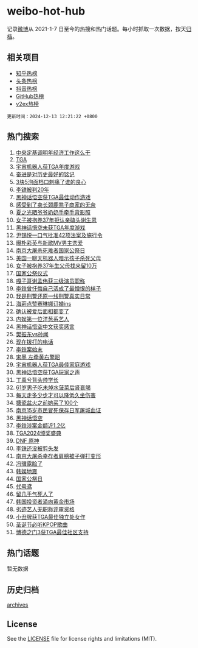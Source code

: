 # weibo-hot-hub

记录[微博](https://www.weibo.com)从 2021-1-7 日至今的热搜和热门话题。每小时抓取一次数据，按天[归档](archives)。

## 相关项目

- [知乎热榜](https://github.com/lonnyzhang423/zhihu-hot-hub)
- [头条热榜](https://github.com/lonnyzhang423/toutiao-hot-hub)
- [抖音热榜](https://github.com/lonnyzhang423/douyin-hot-hub)
- [GitHub热榜](https://github.com/lonnyzhang423/github-hot-hub)
- [v2ex热榜](https://github.com/lonnyzhang423/v2ex-hot-hub)


`更新时间：2024-12-13 12:21:22 +0800`

## 热门搜索

1. [中央定基调明年经济工作这么干](https://m.weibo.cn/search?containerid=100103type%3D1%26t%3D10%26q%3D%23%E4%B8%AD%E5%A4%AE%E5%AE%9A%E5%9F%BA%E8%B0%83%E6%98%8E%E5%B9%B4%E7%BB%8F%E6%B5%8E%E5%B7%A5%E4%BD%9C%E8%BF%99%E4%B9%88%E5%B9%B2%23&stream_entry_id=51&isnewpage=1&extparam=seat%3D1%26c_type%3D51%26q%3D%2523%25E4%25B8%25AD%25E5%25A4%25AE%25E5%25AE%259A%25E5%259F%25BA%25E8%25B0%2583%25E6%2598%258E%25E5%25B9%25B4%25E7%25BB%258F%25E6%25B5%258E%25E5%25B7%25A5%25E4%25BD%259C%25E8%25BF%2599%25E4%25B9%2588%25E5%25B9%25B2%2523%26stream_entry_id%3D51%26pos%3D0%26dgr%3D0%26cate%3D10103%26filter_type%3Drealtimehot%26display_time%3D1734063681%26pre_seqid%3D173406368143502135247105)
1. [TGA](https://m.weibo.cn/search?containerid=100103type%3D1%26t%3D10%26q%3DTGA&stream_entry_id=31&isnewpage=1&extparam=seat%3D1%26c_type%3D31%26q%3DTGA%26stream_entry_id%3D31%26cate%3D5001%26realpos%3D1%26flag%3D16%26dgr%3D0%26pos%3D0%26band_rank%3D1%26lcate%3D5001%26filter_type%3Drealtimehot%26display_time%3D1734063681%26pre_seqid%3D173406368143502135247105)
1. [宇宙机器人获TGA年度游戏](https://m.weibo.cn/search?containerid=100103type%3D1%26t%3D10%26q%3D%E5%AE%87%E5%AE%99%E6%9C%BA%E5%99%A8%E4%BA%BA%E8%8E%B7TGA%E5%B9%B4%E5%BA%A6%E6%B8%B8%E6%88%8F&stream_entry_id=31&isnewpage=1&extparam=seat%3D1%26c_type%3D31%26q%3D%25E5%25AE%2587%25E5%25AE%2599%25E6%259C%25BA%25E5%2599%25A8%25E4%25BA%25BA%25E8%258E%25B7TGA%25E5%25B9%25B4%25E5%25BA%25A6%25E6%25B8%25B8%25E6%2588%258F%26stream_entry_id%3D31%26cate%3D5001%26realpos%3D2%26flag%3D1%26dgr%3D0%26pos%3D1%26band_rank%3D2%26lcate%3D5001%26filter_type%3Drealtimehot%26display_time%3D1734063681%26pre_seqid%3D173406368143502135247105)
1. [奋进是对历史最好的铭记](https://m.weibo.cn/search?containerid=100103type%3D1%26t%3D10%26q%3D%23%E5%A5%8B%E8%BF%9B%E6%98%AF%E5%AF%B9%E5%8E%86%E5%8F%B2%E6%9C%80%E5%A5%BD%E7%9A%84%E9%93%AD%E8%AE%B0%23&stream_entry_id=31&isnewpage=1&extparam=seat%3D1%26c_type%3D31%26q%3D%2523%25E5%25A5%258B%25E8%25BF%259B%25E6%2598%25AF%25E5%25AF%25B9%25E5%258E%2586%25E5%258F%25B2%25E6%259C%2580%25E5%25A5%25BD%25E7%259A%2584%25E9%2593%25AD%25E8%25AE%25B0%2523%26stream_entry_id%3D31%26cate%3D5001%26realpos%3D3%26flag%3D1%26dgr%3D0%26pos%3D2%26band_rank%3D3%26lcate%3D5001%26filter_type%3Drealtimehot%26display_time%3D1734063681%26pre_seqid%3D173406368143502135247105)
1. [3块5泡面档口刺痛了谁的良心](https://m.weibo.cn/search?containerid=100103type%3D1%26t%3D10%26q%3D%233%E5%9D%975%E6%B3%A1%E9%9D%A2%E6%A1%A3%E5%8F%A3%E5%88%BA%E7%97%9B%E4%BA%86%E8%B0%81%E7%9A%84%E8%89%AF%E5%BF%83%23&stream_entry_id=31&isnewpage=1&extparam=seat%3D1%26c_type%3D31%26q%3D%25233%25E5%259D%25975%25E6%25B3%25A1%25E9%259D%25A2%25E6%25A1%25A3%25E5%258F%25A3%25E5%2588%25BA%25E7%2597%259B%25E4%25BA%2586%25E8%25B0%2581%25E7%259A%2584%25E8%2589%25AF%25E5%25BF%2583%2523%26stream_entry_id%3D31%26cate%3D5001%26realpos%3D4%26flag%3D1%26dgr%3D0%26pos%3D3%26band_rank%3D4%26lcate%3D5001%26filter_type%3Drealtimehot%26display_time%3D1734063681%26pre_seqid%3D173406368143502135247105)
1. [李铁被判20年](https://m.weibo.cn/search?containerid=100103type%3D1%26t%3D10%26q%3D%23%E6%9D%8E%E9%93%81%E8%A2%AB%E5%88%A420%E5%B9%B4%23&stream_entry_id=31&isnewpage=1&extparam=seat%3D1%26c_type%3D31%26q%3D%2523%25E6%259D%258E%25E9%2593%2581%25E8%25A2%25AB%25E5%2588%25A420%25E5%25B9%25B4%2523%26stream_entry_id%3D31%26cate%3D5001%26realpos%3D5%26flag%3D2%26dgr%3D0%26pos%3D4%26band_rank%3D5%26lcate%3D5001%26filter_type%3Drealtimehot%26display_time%3D1734063681%26pre_seqid%3D173406368143502135247105)
1. [黑神话悟空获TGA最佳动作游戏](https://m.weibo.cn/search?containerid=100103type%3D1%26t%3D10%26q%3D%23%E9%BB%91%E7%A5%9E%E8%AF%9D%E6%82%9F%E7%A9%BA%E8%8E%B7TGA%E6%9C%80%E4%BD%B3%E5%8A%A8%E4%BD%9C%E6%B8%B8%E6%88%8F%23&stream_entry_id=31&isnewpage=1&extparam=seat%3D1%26c_type%3D31%26q%3D%2523%25E9%25BB%2591%25E7%25A5%259E%25E8%25AF%259D%25E6%2582%259F%25E7%25A9%25BA%25E8%258E%25B7TGA%25E6%259C%2580%25E4%25BD%25B3%25E5%258A%25A8%25E4%25BD%259C%25E6%25B8%25B8%25E6%2588%258F%2523%26stream_entry_id%3D31%26cate%3D5001%26realpos%3D6%26flag%3D0%26dgr%3D0%26pos%3D5%26band_rank%3D6%26lcate%3D5001%26filter_type%3Drealtimehot%26display_time%3D1734063681%26pre_seqid%3D173406368143502135247105)
1. [感受到了卖长颈鹿凳子商家的无奈](https://m.weibo.cn/search?containerid=100103type%3D1%26t%3D10%26q%3D%23%E6%84%9F%E5%8F%97%E5%88%B0%E4%BA%86%E5%8D%96%E9%95%BF%E9%A2%88%E9%B9%BF%E5%87%B3%E5%AD%90%E5%95%86%E5%AE%B6%E7%9A%84%E6%97%A0%E5%A5%88%23&stream_entry_id=31&isnewpage=1&extparam=seat%3D1%26c_type%3D31%26q%3D%2523%25E6%2584%259F%25E5%258F%2597%25E5%2588%25B0%25E4%25BA%2586%25E5%258D%2596%25E9%2595%25BF%25E9%25A2%2588%25E9%25B9%25BF%25E5%2587%25B3%25E5%25AD%2590%25E5%2595%2586%25E5%25AE%25B6%25E7%259A%2584%25E6%2597%25A0%25E5%25A5%2588%2523%26stream_entry_id%3D31%26cate%3D5001%26realpos%3D7%26flag%3D0%26dgr%3D0%26pos%3D6%26band_rank%3D7%26lcate%3D5001%26filter_type%3Drealtimehot%26display_time%3D1734063681%26pre_seqid%3D173406368143502135247105)
1. [夏之光晒爷爷奶奶手牵手背影照](https://m.weibo.cn/search?containerid=100103type%3D1%26t%3D10%26q%3D%E5%A4%8F%E4%B9%8B%E5%85%89%E6%99%92%E7%88%B7%E7%88%B7%E5%A5%B6%E5%A5%B6%E6%89%8B%E7%89%B5%E6%89%8B%E8%83%8C%E5%BD%B1%E7%85%A7&stream_entry_id=31&isnewpage=1&extparam=seat%3D1%26c_type%3D31%26q%3D%25E5%25A4%258F%25E4%25B9%258B%25E5%2585%2589%25E6%2599%2592%25E7%2588%25B7%25E7%2588%25B7%25E5%25A5%25B6%25E5%25A5%25B6%25E6%2589%258B%25E7%2589%25B5%25E6%2589%258B%25E8%2583%258C%25E5%25BD%25B1%25E7%2585%25A7%26stream_entry_id%3D31%26cate%3D5001%26realpos%3D8%26flag%3D1%26dgr%3D0%26pos%3D7%26band_rank%3D8%26lcate%3D5001%26filter_type%3Drealtimehot%26display_time%3D1734063681%26pre_seqid%3D173406368143502135247105)
1. [女子被抱养37年拒认亲磕头谢生恩](https://m.weibo.cn/search?containerid=100103type%3D1%26t%3D10%26q%3D%23%E5%A5%B3%E5%AD%90%E8%A2%AB%E6%8A%B1%E5%85%BB37%E5%B9%B4%E6%8B%92%E8%AE%A4%E4%BA%B2%E7%A3%95%E5%A4%B4%E8%B0%A2%E7%94%9F%E6%81%A9%23&stream_entry_id=31&isnewpage=1&extparam=seat%3D1%26c_type%3D31%26q%3D%2523%25E5%25A5%25B3%25E5%25AD%2590%25E8%25A2%25AB%25E6%258A%25B1%25E5%2585%25BB37%25E5%25B9%25B4%25E6%258B%2592%25E8%25AE%25A4%25E4%25BA%25B2%25E7%25A3%2595%25E5%25A4%25B4%25E8%25B0%25A2%25E7%2594%259F%25E6%2581%25A9%2523%26stream_entry_id%3D31%26cate%3D5001%26realpos%3D9%26flag%3D1%26dgr%3D0%26pos%3D8%26band_rank%3D9%26lcate%3D5001%26filter_type%3Drealtimehot%26display_time%3D1734063681%26pre_seqid%3D173406368143502135247105)
1. [黑神话悟空未获TGA年度游戏](https://m.weibo.cn/search?containerid=100103type%3D1%26t%3D10%26q%3D%23%E9%BB%91%E7%A5%9E%E8%AF%9D%E6%82%9F%E7%A9%BA%E6%9C%AA%E8%8E%B7TGA%E5%B9%B4%E5%BA%A6%E6%B8%B8%E6%88%8F%23&stream_entry_id=31&isnewpage=1&extparam=seat%3D1%26c_type%3D31%26q%3D%2523%25E9%25BB%2591%25E7%25A5%259E%25E8%25AF%259D%25E6%2582%259F%25E7%25A9%25BA%25E6%259C%25AA%25E8%258E%25B7TGA%25E5%25B9%25B4%25E5%25BA%25A6%25E6%25B8%25B8%25E6%2588%258F%2523%26stream_entry_id%3D31%26cate%3D5001%26realpos%3D10%26flag%3D1%26dgr%3D0%26pos%3D9%26band_rank%3D10%26lcate%3D5001%26filter_type%3Drealtimehot%26display_time%3D1734063681%26pre_seqid%3D173406368143502135247105)
1. [尹锡悦一口气批准42项法案及施行令](https://m.weibo.cn/search?containerid=100103type%3D1%26t%3D10%26q%3D%23%E5%B0%B9%E9%94%A1%E6%82%A6%E4%B8%80%E5%8F%A3%E6%B0%94%E6%89%B9%E5%87%8642%E9%A1%B9%E6%B3%95%E6%A1%88%E5%8F%8A%E6%96%BD%E8%A1%8C%E4%BB%A4%23&stream_entry_id=31&isnewpage=1&extparam=seat%3D1%26c_type%3D31%26q%3D%2523%25E5%25B0%25B9%25E9%2594%25A1%25E6%2582%25A6%25E4%25B8%2580%25E5%258F%25A3%25E6%25B0%2594%25E6%2589%25B9%25E5%2587%258642%25E9%25A1%25B9%25E6%25B3%2595%25E6%25A1%2588%25E5%258F%258A%25E6%2596%25BD%25E8%25A1%258C%25E4%25BB%25A4%2523%26stream_entry_id%3D31%26cate%3D5001%26realpos%3D11%26flag%3D1%26dgr%3D0%26pos%3D10%26band_rank%3D11%26lcate%3D5001%26filter_type%3Drealtimehot%26display_time%3D1734063681%26pre_seqid%3D173406368143502135247105)
1. [曝朴彩英与新歌MV男主恋爱](https://m.weibo.cn/search?containerid=100103type%3D1%26t%3D10%26q%3D%E6%9B%9D%E6%9C%B4%E5%BD%A9%E8%8B%B1%E4%B8%8E%E6%96%B0%E6%AD%8CMV%E7%94%B7%E4%B8%BB%E6%81%8B%E7%88%B1&stream_entry_id=31&isnewpage=1&extparam=seat%3D1%26c_type%3D31%26q%3D%25E6%259B%259D%25E6%259C%25B4%25E5%25BD%25A9%25E8%258B%25B1%25E4%25B8%258E%25E6%2596%25B0%25E6%25AD%258CMV%25E7%2594%25B7%25E4%25B8%25BB%25E6%2581%258B%25E7%2588%25B1%26stream_entry_id%3D31%26cate%3D5001%26realpos%3D12%26flag%3D1%26dgr%3D0%26pos%3D11%26band_rank%3D12%26lcate%3D5001%26filter_type%3Drealtimehot%26display_time%3D1734063681%26pre_seqid%3D173406368143502135247105)
1. [南京大屠杀死难者国家公祭日](https://m.weibo.cn/search?containerid=100103type%3D1%26t%3D10%26q%3D%23%E5%8D%97%E4%BA%AC%E5%A4%A7%E5%B1%A0%E6%9D%80%E6%AD%BB%E9%9A%BE%E8%80%85%E5%9B%BD%E5%AE%B6%E5%85%AC%E7%A5%AD%E6%97%A5%23&stream_entry_id=31&isnewpage=1&extparam=seat%3D1%26c_type%3D31%26q%3D%2523%25E5%258D%2597%25E4%25BA%25AC%25E5%25A4%25A7%25E5%25B1%25A0%25E6%259D%2580%25E6%25AD%25BB%25E9%259A%25BE%25E8%2580%2585%25E5%259B%25BD%25E5%25AE%25B6%25E5%2585%25AC%25E7%25A5%25AD%25E6%2597%25A5%2523%26stream_entry_id%3D31%26cate%3D5001%26realpos%3D13%26flag%3D1%26dgr%3D0%26pos%3D12%26band_rank%3D13%26lcate%3D5001%26filter_type%3Drealtimehot%26display_time%3D1734063681%26pre_seqid%3D173406368143502135247105)
1. [美国一聊天机器人暗示孩子杀死父母](https://m.weibo.cn/search?containerid=100103type%3D1%26t%3D10%26q%3D%23%E7%BE%8E%E5%9B%BD%E4%B8%80%E8%81%8A%E5%A4%A9%E6%9C%BA%E5%99%A8%E4%BA%BA%E6%9A%97%E7%A4%BA%E5%AD%A9%E5%AD%90%E6%9D%80%E6%AD%BB%E7%88%B6%E6%AF%8D%23&stream_entry_id=31&isnewpage=1&extparam=seat%3D1%26c_type%3D31%26q%3D%2523%25E7%25BE%258E%25E5%259B%25BD%25E4%25B8%2580%25E8%2581%258A%25E5%25A4%25A9%25E6%259C%25BA%25E5%2599%25A8%25E4%25BA%25BA%25E6%259A%2597%25E7%25A4%25BA%25E5%25AD%25A9%25E5%25AD%2590%25E6%259D%2580%25E6%25AD%25BB%25E7%2588%25B6%25E6%25AF%258D%2523%26stream_entry_id%3D31%26cate%3D5001%26realpos%3D14%26flag%3D2%26dgr%3D0%26pos%3D13%26band_rank%3D14%26lcate%3D5001%26filter_type%3Drealtimehot%26display_time%3D1734063681%26pre_seqid%3D173406368143502135247105)
1. [女子被抱养37年生父母找来留10万](https://m.weibo.cn/search?containerid=100103type%3D1%26t%3D10%26q%3D%23%E5%A5%B3%E5%AD%90%E8%A2%AB%E6%8A%B1%E5%85%BB37%E5%B9%B4%E7%94%9F%E7%88%B6%E6%AF%8D%E6%89%BE%E6%9D%A5%E7%95%9910%E4%B8%87%23&stream_entry_id=31&isnewpage=1&extparam=seat%3D1%26c_type%3D31%26q%3D%2523%25E5%25A5%25B3%25E5%25AD%2590%25E8%25A2%25AB%25E6%258A%25B1%25E5%2585%25BB37%25E5%25B9%25B4%25E7%2594%259F%25E7%2588%25B6%25E6%25AF%258D%25E6%2589%25BE%25E6%259D%25A5%25E7%2595%259910%25E4%25B8%2587%2523%26stream_entry_id%3D31%26cate%3D5001%26realpos%3D15%26flag%3D2%26dgr%3D0%26pos%3D14%26band_rank%3D15%26lcate%3D5001%26filter_type%3Drealtimehot%26display_time%3D1734063681%26pre_seqid%3D173406368143502135247105)
1. [国家公祭仪式](https://m.weibo.cn/search?containerid=100103type%3D1%26t%3D10%26q%3D%23%E5%9B%BD%E5%AE%B6%E5%85%AC%E7%A5%AD%E4%BB%AA%E5%BC%8F%23&stream_entry_id=31&isnewpage=1&extparam=seat%3D1%26c_type%3D31%26q%3D%2523%25E5%259B%25BD%25E5%25AE%25B6%25E5%2585%25AC%25E7%25A5%25AD%25E4%25BB%25AA%25E5%25BC%258F%2523%26stream_entry_id%3D31%26cate%3D5001%26realpos%3D16%26flag%3D0%26dgr%3D0%26pos%3D15%26band_rank%3D16%26lcate%3D5001%26filter_type%3Drealtimehot%26display_time%3D1734063681%26pre_seqid%3D173406368143502135247105)
1. [嘎子哥谢孟伟获三级演员职称](https://m.weibo.cn/search?containerid=100103type%3D1%26t%3D10%26q%3D%23%E5%98%8E%E5%AD%90%E5%93%A5%E8%B0%A2%E5%AD%9F%E4%BC%9F%E8%8E%B7%E4%B8%89%E7%BA%A7%E6%BC%94%E5%91%98%E8%81%8C%E7%A7%B0%23&stream_entry_id=31&isnewpage=1&extparam=seat%3D1%26c_type%3D31%26q%3D%2523%25E5%2598%258E%25E5%25AD%2590%25E5%2593%25A5%25E8%25B0%25A2%25E5%25AD%259F%25E4%25BC%259F%25E8%258E%25B7%25E4%25B8%2589%25E7%25BA%25A7%25E6%25BC%2594%25E5%2591%2598%25E8%2581%258C%25E7%25A7%25B0%2523%26stream_entry_id%3D31%26cate%3D5001%26realpos%3D17%26flag%3D0%26dgr%3D0%26pos%3D16%26band_rank%3D17%26lcate%3D5001%26filter_type%3Drealtimehot%26display_time%3D1734063681%26pre_seqid%3D173406368143502135247105)
1. [李铁曾忏悔自己活成了最憎恨的样子](https://m.weibo.cn/search?containerid=100103type%3D1%26t%3D10%26q%3D%23%E6%9D%8E%E9%93%81%E6%9B%BE%E5%BF%8F%E6%82%94%E8%87%AA%E5%B7%B1%E6%B4%BB%E6%88%90%E4%BA%86%E6%9C%80%E6%86%8E%E6%81%A8%E7%9A%84%E6%A0%B7%E5%AD%90%23&stream_entry_id=31&isnewpage=1&extparam=seat%3D1%26c_type%3D31%26q%3D%2523%25E6%259D%258E%25E9%2593%2581%25E6%259B%25BE%25E5%25BF%258F%25E6%2582%2594%25E8%2587%25AA%25E5%25B7%25B1%25E6%25B4%25BB%25E6%2588%2590%25E4%25BA%2586%25E6%259C%2580%25E6%2586%258E%25E6%2581%25A8%25E7%259A%2584%25E6%25A0%25B7%25E5%25AD%2590%2523%26stream_entry_id%3D31%26cate%3D5001%26realpos%3D18%26flag%3D1%26dgr%3D0%26pos%3D17%26band_rank%3D18%26lcate%3D5001%26filter_type%3Drealtimehot%26display_time%3D1734063681%26pre_seqid%3D173406368143502135247105)
1. [我是刑警还原一线刑警真实日常](https://m.weibo.cn/search?containerid=100103type%3D1%26t%3D10%26q%3D%23%E6%88%91%E6%98%AF%E5%88%91%E8%AD%A6%E8%BF%98%E5%8E%9F%E4%B8%80%E7%BA%BF%E5%88%91%E8%AD%A6%E7%9C%9F%E5%AE%9E%E6%97%A5%E5%B8%B8%23&stream_entry_id=31&isnewpage=1&extparam=seat%3D1%26c_type%3D31%26q%3D%2523%25E6%2588%2591%25E6%2598%25AF%25E5%2588%2591%25E8%25AD%25A6%25E8%25BF%2598%25E5%258E%259F%25E4%25B8%2580%25E7%25BA%25BF%25E5%2588%2591%25E8%25AD%25A6%25E7%259C%259F%25E5%25AE%259E%25E6%2597%25A5%25E5%25B8%25B8%2523%26stream_entry_id%3D31%26cate%3D5001%26realpos%3D19%26flag%3D1%26dgr%3D0%26pos%3D18%26band_rank%3D19%26lcate%3D5001%26filter_type%3Drealtimehot%26display_time%3D1734063681%26pre_seqid%3D173406368143502135247105)
1. [海莉点赞赛琳娜订婚ins](https://m.weibo.cn/search?containerid=100103type%3D1%26t%3D10%26q%3D%23%E6%B5%B7%E8%8E%89%E7%82%B9%E8%B5%9E%E8%B5%9B%E7%90%B3%E5%A8%9C%E8%AE%A2%E5%A9%9Ains%23&stream_entry_id=31&isnewpage=1&extparam=seat%3D1%26c_type%3D31%26q%3D%2523%25E6%25B5%25B7%25E8%258E%2589%25E7%2582%25B9%25E8%25B5%259E%25E8%25B5%259B%25E7%2590%25B3%25E5%25A8%259C%25E8%25AE%25A2%25E5%25A9%259Ains%2523%26stream_entry_id%3D31%26cate%3D5001%26realpos%3D20%26flag%3D1%26dgr%3D0%26pos%3D19%26band_rank%3D20%26lcate%3D5001%26filter_type%3Drealtimehot%26display_time%3D1734063681%26pre_seqid%3D173406368143502135247105)
1. [确认被爱后面相都变了](https://m.weibo.cn/search?containerid=100103type%3D1%26t%3D10%26q%3D%E7%A1%AE%E8%AE%A4%E8%A2%AB%E7%88%B1%E5%90%8E%E9%9D%A2%E7%9B%B8%E9%83%BD%E5%8F%98%E4%BA%86&stream_entry_id=31&isnewpage=1&extparam=seat%3D1%26c_type%3D31%26q%3D%25E7%25A1%25AE%25E8%25AE%25A4%25E8%25A2%25AB%25E7%2588%25B1%25E5%2590%258E%25E9%259D%25A2%25E7%259B%25B8%25E9%2583%25BD%25E5%258F%2598%25E4%25BA%2586%26stream_entry_id%3D31%26cate%3D5001%26realpos%3D21%26flag%3D1%26dgr%3D0%26pos%3D20%26band_rank%3D21%26lcate%3D5001%26filter_type%3Drealtimehot%26display_time%3D1734063681%26pre_seqid%3D173406368143502135247105)
1. [内娱第一位洋葱系艺人](https://m.weibo.cn/search?containerid=100103type%3D1%26t%3D10%26q%3D%E5%86%85%E5%A8%B1%E7%AC%AC%E4%B8%80%E4%BD%8D%E6%B4%8B%E8%91%B1%E7%B3%BB%E8%89%BA%E4%BA%BA&stream_entry_id=31&isnewpage=1&extparam=seat%3D1%26c_type%3D31%26q%3D%25E5%2586%2585%25E5%25A8%25B1%25E7%25AC%25AC%25E4%25B8%2580%25E4%25BD%258D%25E6%25B4%258B%25E8%2591%25B1%25E7%25B3%25BB%25E8%2589%25BA%25E4%25BA%25BA%26stream_entry_id%3D31%26cate%3D5001%26realpos%3D22%26flag%3D2%26dgr%3D0%26pos%3D21%26band_rank%3D22%26lcate%3D5001%26filter_type%3Drealtimehot%26display_time%3D1734063681%26pre_seqid%3D173406368143502135247105)
1. [黑神话悟空中文获奖感言](https://m.weibo.cn/search?containerid=100103type%3D1%26t%3D10%26q%3D%23%E9%BB%91%E7%A5%9E%E8%AF%9D%E6%82%9F%E7%A9%BA%E4%B8%AD%E6%96%87%E8%8E%B7%E5%A5%96%E6%84%9F%E8%A8%80%23&stream_entry_id=31&isnewpage=1&extparam=seat%3D1%26c_type%3D31%26q%3D%2523%25E9%25BB%2591%25E7%25A5%259E%25E8%25AF%259D%25E6%2582%259F%25E7%25A9%25BA%25E4%25B8%25AD%25E6%2596%2587%25E8%258E%25B7%25E5%25A5%2596%25E6%2584%259F%25E8%25A8%2580%2523%26stream_entry_id%3D31%26cate%3D5001%26realpos%3D23%26flag%3D0%26dgr%3D0%26pos%3D22%26band_rank%3D23%26lcate%3D5001%26filter_type%3Drealtimehot%26display_time%3D1734063681%26pre_seqid%3D173406368143502135247105)
1. [樊振东vs孙闻](https://m.weibo.cn/search?containerid=100103type%3D1%26t%3D10%26q%3D%E6%A8%8A%E6%8C%AF%E4%B8%9Cvs%E5%AD%99%E9%97%BB&stream_entry_id=31&isnewpage=1&extparam=seat%3D1%26c_type%3D31%26q%3D%25E6%25A8%258A%25E6%258C%25AF%25E4%25B8%259Cvs%25E5%25AD%2599%25E9%2597%25BB%26stream_entry_id%3D31%26cate%3D5001%26realpos%3D24%26flag%3D1%26dgr%3D0%26pos%3D23%26band_rank%3D24%26lcate%3D5001%26filter_type%3Drealtimehot%26display_time%3D1734063681%26pre_seqid%3D173406368143502135247105)
1. [现在拨打的电话](https://m.weibo.cn/search?containerid=100103type%3D1%26t%3D10%26q%3D%E7%8E%B0%E5%9C%A8%E6%8B%A8%E6%89%93%E7%9A%84%E7%94%B5%E8%AF%9D&stream_entry_id=31&isnewpage=1&extparam=seat%3D1%26c_type%3D31%26q%3D%25E7%258E%25B0%25E5%259C%25A8%25E6%258B%25A8%25E6%2589%2593%25E7%259A%2584%25E7%2594%25B5%25E8%25AF%259D%26stream_entry_id%3D31%26cate%3D5001%26realpos%3D25%26flag%3D0%26dgr%3D0%26pos%3D24%26band_rank%3D25%26lcate%3D5001%26filter_type%3Drealtimehot%26display_time%3D1734063681%26pre_seqid%3D173406368143502135247105)
1. [李铁案始末](https://m.weibo.cn/search?containerid=100103type%3D1%26t%3D10%26q%3D%23%E6%9D%8E%E9%93%81%E6%A1%88%E5%A7%8B%E6%9C%AB%23&stream_entry_id=31&isnewpage=1&extparam=seat%3D1%26c_type%3D31%26q%3D%2523%25E6%259D%258E%25E9%2593%2581%25E6%25A1%2588%25E5%25A7%258B%25E6%259C%25AB%2523%26stream_entry_id%3D31%26cate%3D5001%26realpos%3D26%26flag%3D0%26dgr%3D0%26pos%3D25%26band_rank%3D26%26lcate%3D5001%26filter_type%3Drealtimehot%26display_time%3D1734063681%26pre_seqid%3D173406368143502135247105)
1. [宋墨 左牵黄右擎昭](https://m.weibo.cn/search?containerid=100103type%3D1%26t%3D10%26q%3D%E5%AE%8B%E5%A2%A8+%E5%B7%A6%E7%89%B5%E9%BB%84%E5%8F%B3%E6%93%8E%E6%98%AD&stream_entry_id=31&isnewpage=1&extparam=seat%3D1%26c_type%3D31%26q%3D%25E5%25AE%258B%25E5%25A2%25A8%2520%25E5%25B7%25A6%25E7%2589%25B5%25E9%25BB%2584%25E5%258F%25B3%25E6%2593%258E%25E6%2598%25AD%26stream_entry_id%3D31%26cate%3D5001%26realpos%3D27%26flag%3D0%26dgr%3D0%26pos%3D26%26band_rank%3D27%26lcate%3D5001%26filter_type%3Drealtimehot%26display_time%3D1734063681%26pre_seqid%3D173406368143502135247105)
1. [宇宙机器人获TGA最佳家庭游戏](https://m.weibo.cn/search?containerid=100103type%3D1%26t%3D10%26q%3D%23%E5%AE%87%E5%AE%99%E6%9C%BA%E5%99%A8%E4%BA%BA%E8%8E%B7TGA%E6%9C%80%E4%BD%B3%E5%AE%B6%E5%BA%AD%E6%B8%B8%E6%88%8F%23&stream_entry_id=31&isnewpage=1&extparam=seat%3D1%26c_type%3D31%26q%3D%2523%25E5%25AE%2587%25E5%25AE%2599%25E6%259C%25BA%25E5%2599%25A8%25E4%25BA%25BA%25E8%258E%25B7TGA%25E6%259C%2580%25E4%25BD%25B3%25E5%25AE%25B6%25E5%25BA%25AD%25E6%25B8%25B8%25E6%2588%258F%2523%26stream_entry_id%3D31%26cate%3D5001%26realpos%3D28%26flag%3D0%26dgr%3D0%26pos%3D27%26band_rank%3D28%26lcate%3D5001%26filter_type%3Drealtimehot%26display_time%3D1734063681%26pre_seqid%3D173406368143502135247105)
1. [黑神话悟空获TGA玩家之声](https://m.weibo.cn/search?containerid=100103type%3D1%26t%3D10%26q%3D%23%E9%BB%91%E7%A5%9E%E8%AF%9D%E6%82%9F%E7%A9%BA%E8%8E%B7TGA%E7%8E%A9%E5%AE%B6%E4%B9%8B%E5%A3%B0%23&stream_entry_id=31&isnewpage=1&extparam=seat%3D1%26c_type%3D31%26q%3D%2523%25E9%25BB%2591%25E7%25A5%259E%25E8%25AF%259D%25E6%2582%259F%25E7%25A9%25BA%25E8%258E%25B7TGA%25E7%258E%25A9%25E5%25AE%25B6%25E4%25B9%258B%25E5%25A3%25B0%2523%26stream_entry_id%3D31%26cate%3D5001%26realpos%3D29%26flag%3D1%26dgr%3D0%26pos%3D28%26band_rank%3D29%26lcate%3D5001%26filter_type%3Drealtimehot%26display_time%3D1734063681%26pre_seqid%3D173406368143502135247105)
1. [丁禹兮背头帅学长](https://m.weibo.cn/search?containerid=100103type%3D1%26t%3D10%26q%3D%23%E4%B8%81%E7%A6%B9%E5%85%AE%E8%83%8C%E5%A4%B4%E5%B8%85%E5%AD%A6%E9%95%BF%23&stream_entry_id=31&isnewpage=1&extparam=seat%3D1%26c_type%3D31%26q%3D%2523%25E4%25B8%2581%25E7%25A6%25B9%25E5%2585%25AE%25E8%2583%258C%25E5%25A4%25B4%25E5%25B8%2585%25E5%25AD%25A6%25E9%2595%25BF%2523%26stream_entry_id%3D31%26cate%3D5001%26realpos%3D30%26flag%3D1%26dgr%3D0%26pos%3D29%26band_rank%3D30%26lcate%3D5001%26filter_type%3Drealtimehot%26display_time%3D1734063681%26pre_seqid%3D173406368143502135247105)
1. [61岁男子吃未焯水菠菜后肾衰竭](https://m.weibo.cn/search?containerid=100103type%3D1%26t%3D10%26q%3D%2361%E5%B2%81%E7%94%B7%E5%AD%90%E5%90%83%E6%9C%AA%E7%84%AF%E6%B0%B4%E8%8F%A0%E8%8F%9C%E5%90%8E%E8%82%BE%E8%A1%B0%E7%AB%AD%23&stream_entry_id=31&isnewpage=1&extparam=seat%3D1%26c_type%3D31%26q%3D%252361%25E5%25B2%2581%25E7%2594%25B7%25E5%25AD%2590%25E5%2590%2583%25E6%259C%25AA%25E7%2584%25AF%25E6%25B0%25B4%25E8%258F%25A0%25E8%258F%259C%25E5%2590%258E%25E8%2582%25BE%25E8%25A1%25B0%25E7%25AB%25AD%2523%26stream_entry_id%3D31%26cate%3D5001%26realpos%3D31%26flag%3D0%26dgr%3D0%26pos%3D30%26band_rank%3D31%26lcate%3D5001%26filter_type%3Drealtimehot%26display_time%3D1734063681%26pre_seqid%3D173406368143502135247105)
1. [每天走多少步才可以降低久坐伤害](https://m.weibo.cn/search?containerid=100103type%3D1%26t%3D10%26q%3D%23%E6%AF%8F%E5%A4%A9%E8%B5%B0%E5%A4%9A%E5%B0%91%E6%AD%A5%E6%89%8D%E5%8F%AF%E4%BB%A5%E9%99%8D%E4%BD%8E%E4%B9%85%E5%9D%90%E4%BC%A4%E5%AE%B3%23&stream_entry_id=31&isnewpage=1&extparam=seat%3D1%26c_type%3D31%26q%3D%2523%25E6%25AF%258F%25E5%25A4%25A9%25E8%25B5%25B0%25E5%25A4%259A%25E5%25B0%2591%25E6%25AD%25A5%25E6%2589%258D%25E5%258F%25AF%25E4%25BB%25A5%25E9%2599%258D%25E4%25BD%258E%25E4%25B9%2585%25E5%259D%2590%25E4%25BC%25A4%25E5%25AE%25B3%2523%26stream_entry_id%3D31%26cate%3D5001%26realpos%3D32%26flag%3D0%26dgr%3D0%26pos%3D31%26band_rank%3D32%26lcate%3D5001%26filter_type%3Drealtimehot%26display_time%3D1734063681%26pre_seqid%3D173406368143502135247105)
1. [搪瓷盆火之前她买了100个](https://m.weibo.cn/search?containerid=100103type%3D1%26t%3D10%26q%3D%23%E6%90%AA%E7%93%B7%E7%9B%86%E7%81%AB%E4%B9%8B%E5%89%8D%E5%A5%B9%E4%B9%B0%E4%BA%86100%E4%B8%AA%23&stream_entry_id=31&isnewpage=1&extparam=seat%3D1%26c_type%3D31%26q%3D%2523%25E6%2590%25AA%25E7%2593%25B7%25E7%259B%2586%25E7%2581%25AB%25E4%25B9%258B%25E5%2589%258D%25E5%25A5%25B9%25E4%25B9%25B0%25E4%25BA%2586100%25E4%25B8%25AA%2523%26stream_entry_id%3D31%26cate%3D5001%26realpos%3D33%26flag%3D1%26dgr%3D0%26pos%3D32%26band_rank%3D33%26lcate%3D5001%26filter_type%3Drealtimehot%26display_time%3D1734063681%26pre_seqid%3D173406368143502135247105)
1. [南京15岁市民冒死保存日军屠城血证](https://m.weibo.cn/search?containerid=100103type%3D1%26t%3D10%26q%3D%23%E5%8D%97%E4%BA%AC15%E5%B2%81%E5%B8%82%E6%B0%91%E5%86%92%E6%AD%BB%E4%BF%9D%E5%AD%98%E6%97%A5%E5%86%9B%E5%B1%A0%E5%9F%8E%E8%A1%80%E8%AF%81%23&stream_entry_id=31&isnewpage=1&extparam=seat%3D1%26c_type%3D31%26q%3D%2523%25E5%258D%2597%25E4%25BA%25AC15%25E5%25B2%2581%25E5%25B8%2582%25E6%25B0%2591%25E5%2586%2592%25E6%25AD%25BB%25E4%25BF%259D%25E5%25AD%2598%25E6%2597%25A5%25E5%2586%259B%25E5%25B1%25A0%25E5%259F%258E%25E8%25A1%2580%25E8%25AF%2581%2523%26stream_entry_id%3D31%26cate%3D5001%26realpos%3D34%26flag%3D1%26dgr%3D0%26pos%3D33%26band_rank%3D34%26lcate%3D5001%26filter_type%3Drealtimehot%26display_time%3D1734063681%26pre_seqid%3D173406368143502135247105)
1. [黑神话悟空](https://m.weibo.cn/search?containerid=100103type%3D1%26t%3D10%26q%3D%E9%BB%91%E7%A5%9E%E8%AF%9D%E6%82%9F%E7%A9%BA&stream_entry_id=31&isnewpage=1&extparam=seat%3D1%26c_type%3D31%26q%3D%25E9%25BB%2591%25E7%25A5%259E%25E8%25AF%259D%25E6%2582%259F%25E7%25A9%25BA%26stream_entry_id%3D31%26cate%3D5001%26realpos%3D35%26flag%3D0%26dgr%3D0%26pos%3D34%26band_rank%3D35%26lcate%3D5001%26filter_type%3Drealtimehot%26display_time%3D1734063681%26pre_seqid%3D173406368143502135247105)
1. [李铁涉案金额近1.2亿](https://m.weibo.cn/search?containerid=100103type%3D1%26t%3D10%26q%3D%23%E6%9D%8E%E9%93%81%E6%B6%89%E6%A1%88%E9%87%91%E9%A2%9D%E8%BF%911.2%E4%BA%BF%23&stream_entry_id=31&isnewpage=1&extparam=seat%3D1%26c_type%3D31%26q%3D%2523%25E6%259D%258E%25E9%2593%2581%25E6%25B6%2589%25E6%25A1%2588%25E9%2587%2591%25E9%25A2%259D%25E8%25BF%25911.2%25E4%25BA%25BF%2523%26stream_entry_id%3D31%26cate%3D5001%26realpos%3D36%26flag%3D0%26dgr%3D0%26pos%3D35%26band_rank%3D36%26lcate%3D5001%26filter_type%3Drealtimehot%26display_time%3D1734063681%26pre_seqid%3D173406368143502135247105)
1. [TGA2024颁奖盛典](https://m.weibo.cn/search?containerid=100103type%3D1%26t%3D10%26q%3D%23TGA2024%E9%A2%81%E5%A5%96%E7%9B%9B%E5%85%B8%23&stream_entry_id=31&isnewpage=1&extparam=seat%3D1%26c_type%3D31%26q%3D%2523TGA2024%25E9%25A2%2581%25E5%25A5%2596%25E7%259B%259B%25E5%2585%25B8%2523%26stream_entry_id%3D31%26cate%3D5001%26realpos%3D37%26flag%3D0%26dgr%3D0%26pos%3D36%26band_rank%3D37%26lcate%3D5001%26filter_type%3Drealtimehot%26display_time%3D1734063681%26pre_seqid%3D173406368143502135247105)
1. [DNF 原神](https://m.weibo.cn/search?containerid=100103type%3D1%26t%3D10%26q%3DDNF+%E5%8E%9F%E7%A5%9E&stream_entry_id=31&isnewpage=1&extparam=seat%3D1%26c_type%3D31%26q%3DDNF%2520%25E5%258E%259F%25E7%25A5%259E%26stream_entry_id%3D31%26cate%3D5001%26realpos%3D38%26flag%3D1%26dgr%3D0%26pos%3D37%26band_rank%3D38%26lcate%3D5001%26filter_type%3Drealtimehot%26display_time%3D1734063681%26pre_seqid%3D173406368143502135247105)
1. [李铁还没被剪头发](https://m.weibo.cn/search?containerid=100103type%3D1%26t%3D10%26q%3D%23%E6%9D%8E%E9%93%81%E8%BF%98%E6%B2%A1%E8%A2%AB%E5%89%AA%E5%A4%B4%E5%8F%91%23&stream_entry_id=31&isnewpage=1&extparam=seat%3D1%26c_type%3D31%26q%3D%2523%25E6%259D%258E%25E9%2593%2581%25E8%25BF%2598%25E6%25B2%25A1%25E8%25A2%25AB%25E5%2589%25AA%25E5%25A4%25B4%25E5%258F%2591%2523%26stream_entry_id%3D31%26cate%3D5001%26realpos%3D39%26flag%3D1%26dgr%3D0%26pos%3D38%26band_rank%3D39%26lcate%3D5001%26filter_type%3Drealtimehot%26display_time%3D1734063681%26pre_seqid%3D173406368143502135247105)
1. [南京大屠杀幸存者肩膀被子弹打变形](https://m.weibo.cn/search?containerid=100103type%3D1%26t%3D10%26q%3D%23%E5%8D%97%E4%BA%AC%E5%A4%A7%E5%B1%A0%E6%9D%80%E5%B9%B8%E5%AD%98%E8%80%85%E8%82%A9%E8%86%80%E8%A2%AB%E5%AD%90%E5%BC%B9%E6%89%93%E5%8F%98%E5%BD%A2%23&stream_entry_id=31&isnewpage=1&extparam=seat%3D1%26c_type%3D31%26q%3D%2523%25E5%258D%2597%25E4%25BA%25AC%25E5%25A4%25A7%25E5%25B1%25A0%25E6%259D%2580%25E5%25B9%25B8%25E5%25AD%2598%25E8%2580%2585%25E8%2582%25A9%25E8%2586%2580%25E8%25A2%25AB%25E5%25AD%2590%25E5%25BC%25B9%25E6%2589%2593%25E5%258F%2598%25E5%25BD%25A2%2523%26stream_entry_id%3D31%26cate%3D5001%26realpos%3D40%26flag%3D0%26dgr%3D0%26pos%3D39%26band_rank%3D40%26lcate%3D5001%26filter_type%3Drealtimehot%26display_time%3D1734063681%26pre_seqid%3D173406368143502135247105)
1. [冯骥露脸了](https://m.weibo.cn/search?containerid=100103type%3D1%26t%3D10%26q%3D%23%E5%86%AF%E9%AA%A5%E9%9C%B2%E8%84%B8%E4%BA%86%23&stream_entry_id=31&isnewpage=1&extparam=seat%3D1%26c_type%3D31%26q%3D%2523%25E5%2586%25AF%25E9%25AA%25A5%25E9%259C%25B2%25E8%2584%25B8%25E4%25BA%2586%2523%26stream_entry_id%3D31%26cate%3D5001%26realpos%3D41%26flag%3D1%26dgr%3D0%26pos%3D40%26band_rank%3D41%26lcate%3D5001%26filter_type%3Drealtimehot%26display_time%3D1734063681%26pre_seqid%3D173406368143502135247105)
1. [韩娱地震](https://m.weibo.cn/search?containerid=100103type%3D1%26t%3D10%26q%3D%E9%9F%A9%E5%A8%B1%E5%9C%B0%E9%9C%87&stream_entry_id=31&isnewpage=1&extparam=seat%3D1%26c_type%3D31%26q%3D%25E9%259F%25A9%25E5%25A8%25B1%25E5%259C%25B0%25E9%259C%2587%26stream_entry_id%3D31%26cate%3D5001%26realpos%3D42%26flag%3D0%26dgr%3D0%26pos%3D41%26band_rank%3D42%26lcate%3D5001%26filter_type%3Drealtimehot%26display_time%3D1734063681%26pre_seqid%3D173406368143502135247105)
1. [国家公祭日](https://m.weibo.cn/search?containerid=100103type%3D1%26t%3D10%26q%3D%23%E5%9B%BD%E5%AE%B6%E5%85%AC%E7%A5%AD%E6%97%A5%23&stream_entry_id=31&isnewpage=1&extparam=seat%3D1%26c_type%3D31%26q%3D%2523%25E5%259B%25BD%25E5%25AE%25B6%25E5%2585%25AC%25E7%25A5%25AD%25E6%2597%25A5%2523%26stream_entry_id%3D31%26cate%3D5001%26realpos%3D43%26flag%3D0%26dgr%3D0%26pos%3D42%26band_rank%3D43%26lcate%3D5001%26filter_type%3Drealtimehot%26display_time%3D1734063681%26pre_seqid%3D173406368143502135247105)
1. [代号鸢](https://m.weibo.cn/search?containerid=100103type%3D1%26t%3D10%26q%3D%E4%BB%A3%E5%8F%B7%E9%B8%A2&stream_entry_id=31&isnewpage=1&extparam=seat%3D1%26c_type%3D31%26q%3D%25E4%25BB%25A3%25E5%258F%25B7%25E9%25B8%25A2%26stream_entry_id%3D31%26cate%3D5001%26realpos%3D44%26flag%3D0%26dgr%3D0%26pos%3D43%26band_rank%3D44%26lcate%3D5001%26filter_type%3Drealtimehot%26display_time%3D1734063681%26pre_seqid%3D173406368143502135247105)
1. [留几手气死人了](https://m.weibo.cn/search?containerid=100103type%3D1%26t%3D10%26q%3D%E7%95%99%E5%87%A0%E6%89%8B%E6%B0%94%E6%AD%BB%E4%BA%BA%E4%BA%86&stream_entry_id=31&isnewpage=1&extparam=seat%3D1%26c_type%3D31%26q%3D%25E7%2595%2599%25E5%2587%25A0%25E6%2589%258B%25E6%25B0%2594%25E6%25AD%25BB%25E4%25BA%25BA%25E4%25BA%2586%26stream_entry_id%3D31%26cate%3D5001%26realpos%3D45%26flag%3D0%26dgr%3D0%26pos%3D44%26band_rank%3D45%26lcate%3D5001%26filter_type%3Drealtimehot%26display_time%3D1734063681%26pre_seqid%3D173406368143502135247105)
1. [韩国投资者涌向黄金市场](https://m.weibo.cn/search?containerid=100103type%3D1%26t%3D10%26q%3D%23%E9%9F%A9%E5%9B%BD%E6%8A%95%E8%B5%84%E8%80%85%E6%B6%8C%E5%90%91%E9%BB%84%E9%87%91%E5%B8%82%E5%9C%BA%23&stream_entry_id=31&isnewpage=1&extparam=seat%3D1%26c_type%3D31%26q%3D%2523%25E9%259F%25A9%25E5%259B%25BD%25E6%258A%2595%25E8%25B5%2584%25E8%2580%2585%25E6%25B6%258C%25E5%2590%2591%25E9%25BB%2584%25E9%2587%2591%25E5%25B8%2582%25E5%259C%25BA%2523%26stream_entry_id%3D31%26cate%3D5001%26realpos%3D46%26flag%3D1%26dgr%3D0%26pos%3D45%26band_rank%3D46%26lcate%3D5001%26filter_type%3Drealtimehot%26display_time%3D1734063681%26pre_seqid%3D173406368143502135247105)
1. [劣迹艺人无职称评审资格](https://m.weibo.cn/search?containerid=100103type%3D1%26t%3D10%26q%3D%23%E5%8A%A3%E8%BF%B9%E8%89%BA%E4%BA%BA%E6%97%A0%E8%81%8C%E7%A7%B0%E8%AF%84%E5%AE%A1%E8%B5%84%E6%A0%BC%23&stream_entry_id=31&isnewpage=1&extparam=seat%3D1%26c_type%3D31%26q%3D%2523%25E5%258A%25A3%25E8%25BF%25B9%25E8%2589%25BA%25E4%25BA%25BA%25E6%2597%25A0%25E8%2581%258C%25E7%25A7%25B0%25E8%25AF%2584%25E5%25AE%25A1%25E8%25B5%2584%25E6%25A0%25BC%2523%26stream_entry_id%3D31%26cate%3D5001%26realpos%3D47%26flag%3D0%26dgr%3D0%26pos%3D46%26band_rank%3D47%26lcate%3D5001%26filter_type%3Drealtimehot%26display_time%3D1734063681%26pre_seqid%3D173406368143502135247105)
1. [小丑牌获TGA最佳独立处女作](https://m.weibo.cn/search?containerid=100103type%3D1%26t%3D10%26q%3D%23%E5%B0%8F%E4%B8%91%E7%89%8C%E8%8E%B7TGA%E6%9C%80%E4%BD%B3%E7%8B%AC%E7%AB%8B%E5%A4%84%E5%A5%B3%E4%BD%9C%23&stream_entry_id=31&isnewpage=1&extparam=seat%3D1%26c_type%3D31%26q%3D%2523%25E5%25B0%258F%25E4%25B8%2591%25E7%2589%258C%25E8%258E%25B7TGA%25E6%259C%2580%25E4%25BD%25B3%25E7%258B%25AC%25E7%25AB%258B%25E5%25A4%2584%25E5%25A5%25B3%25E4%25BD%259C%2523%26stream_entry_id%3D31%26cate%3D5001%26realpos%3D48%26flag%3D1%26dgr%3D0%26pos%3D47%26band_rank%3D48%26lcate%3D5001%26filter_type%3Drealtimehot%26display_time%3D1734063681%26pre_seqid%3D173406368143502135247105)
1. [圣诞节必听KPOP歌曲](https://m.weibo.cn/search?containerid=100103type%3D1%26t%3D10%26q%3D%E5%9C%A3%E8%AF%9E%E8%8A%82%E5%BF%85%E5%90%ACKPOP%E6%AD%8C%E6%9B%B2&stream_entry_id=31&isnewpage=1&extparam=seat%3D1%26c_type%3D31%26q%3D%25E5%259C%25A3%25E8%25AF%259E%25E8%258A%2582%25E5%25BF%2585%25E5%2590%25ACKPOP%25E6%25AD%258C%25E6%259B%25B2%26stream_entry_id%3D31%26cate%3D5001%26realpos%3D49%26flag%3D1%26dgr%3D0%26pos%3D48%26band_rank%3D49%26lcate%3D5001%26filter_type%3Drealtimehot%26display_time%3D1734063681%26pre_seqid%3D173406368143502135247105)
1. [博德之门3获TGA最佳社区支持](https://m.weibo.cn/search?containerid=100103type%3D1%26t%3D10%26q%3D%23%E5%8D%9A%E5%BE%B7%E4%B9%8B%E9%97%A83%E8%8E%B7TGA%E6%9C%80%E4%BD%B3%E7%A4%BE%E5%8C%BA%E6%94%AF%E6%8C%81%23&stream_entry_id=31&isnewpage=1&extparam=seat%3D1%26c_type%3D31%26q%3D%2523%25E5%258D%259A%25E5%25BE%25B7%25E4%25B9%258B%25E9%2597%25A83%25E8%258E%25B7TGA%25E6%259C%2580%25E4%25BD%25B3%25E7%25A4%25BE%25E5%258C%25BA%25E6%2594%25AF%25E6%258C%2581%2523%26stream_entry_id%3D31%26cate%3D5001%26realpos%3D50%26flag%3D1%26dgr%3D0%26pos%3D49%26band_rank%3D50%26lcate%3D5001%26filter_type%3Drealtimehot%26display_time%3D1734063681%26pre_seqid%3D173406368143502135247105)

## 热门话题

暂无数据

## 历史归档

[archives](archives)

## License

See the [LICENSE](LICENSE) file for license rights and limitations (MIT).
